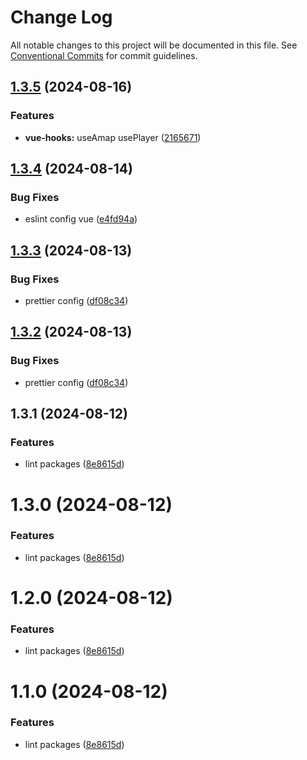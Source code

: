# Change Log

All notable changes to this project will be documented in this file.
See [Conventional Commits](https://conventionalcommits.org) for commit guidelines.

## [1.3.5](https://github.com/leoDreamer/cqfe/compare/@cqfe/prettier-config@1.3.4...@cqfe/prettier-config@1.3.5) (2024-08-16)

### Features

- **vue-hooks:** useAmap usePlayer ([2165671](https://github.com/leoDreamer/cqfe/commit/2165671b9da03b13f23f8eab173f8829c169bed1))

## [1.3.4](https://github.com/leoDreamer/cqfe/compare/@cqfe/prettier-config@1.3.3...@cqfe/prettier-config@1.3.4) (2024-08-14)

### Bug Fixes

- eslint config vue ([e4fd94a](https://github.com/leoDreamer/cqfe/commit/e4fd94a377c70f539cf8247bbaf8bb3eac4b7a3c))

## [1.3.3](https://github.com/leoDreamer/cqfe/compare/@cqfe/prettier-config@1.3.1...@cqfe/prettier-config@1.3.3) (2024-08-13)

### Bug Fixes

- prettier config ([df08c34](https://github.com/leoDreamer/cqfe/commit/df08c34d537558769f926303e283f0df9515a51e))

## [1.3.2](https://github.com/leoDreamer/cqfe/compare/@cqfe/prettier-config@1.3.1...@cqfe/prettier-config@1.3.2) (2024-08-13)

### Bug Fixes

- prettier config ([df08c34](https://github.com/leoDreamer/cqfe/commit/df08c34d537558769f926303e283f0df9515a51e))

## 1.3.1 (2024-08-12)

### Features

- lint packages ([8e8615d](https://github.com/leoDreamer/cqfe/commit/8e8615da178357d9bde09d6ccdf02b4387b3d538))

# 1.3.0 (2024-08-12)

### Features

- lint packages ([8e8615d](https://github.com/leoDreamer/cqfe/commit/8e8615da178357d9bde09d6ccdf02b4387b3d538))

# 1.2.0 (2024-08-12)

### Features

- lint packages ([8e8615d](https://github.com/leoDreamer/cqfe/commit/8e8615da178357d9bde09d6ccdf02b4387b3d538))

# 1.1.0 (2024-08-12)

### Features

- lint packages ([8e8615d](https://github.com/leoDreamer/cqfe/commit/8e8615da178357d9bde09d6ccdf02b4387b3d538))
